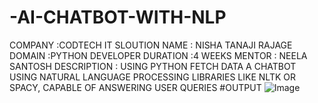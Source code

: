 # -AI-CHATBOT-WITH-NLP
COMPANY :CODTECH IT SLOUTION 
NAME : NISHA TANAJI RAJAGE
DOMAIN :PYTHON DEVELOPER 
DURATION :4 WEEKS 
MENTOR : NEELA SANTOSH 
DESCRIPTION : USING PYTHON FETCH DATA A CHATBOT USING NATURAL LANGUAGE PROCESSING LIBRARIES LIKE NLTK OR SPACY, CAPABLE OF ANSWERING USER QUERIES
#OUTPUT 
![Image](https://github.com/user-attachments/assets/1b25f5d2-a1a5-4034-ac6c-d18984ad60f0)

